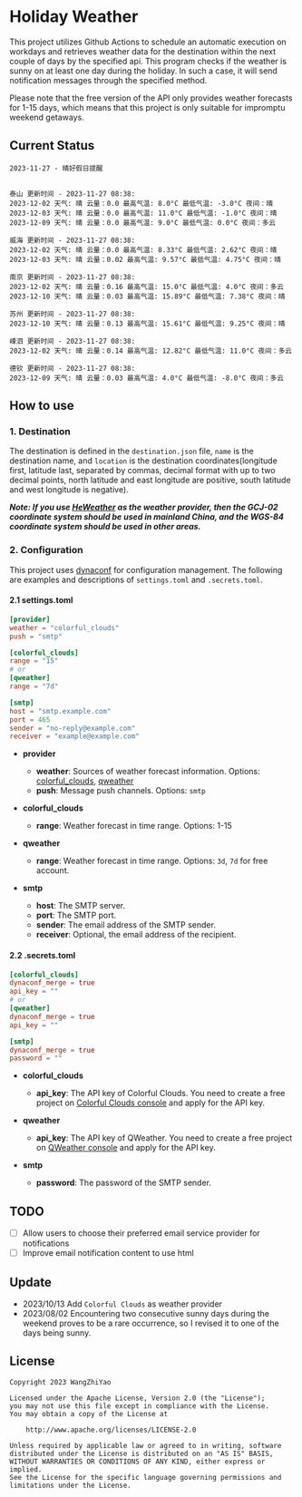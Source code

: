 # Holiday Weather

This project utilizes Github Actions to schedule an automatic execution on workdays and retrieves weather data for the destination within the next couple of days by the  specified api.
This program checks if the weather is sunny on at least one day during the holiday. In such a case, it will send notification messages through the specified method.

Please note that the free version of the API only provides weather forecasts for 1-15 days, which means that this project is only suitable for impromptu weekend getaways.

## Current Status

```
2023-11-27 - 晴好假日提醒


泰山 更新时间 - 2023-11-27 08:38:
2023-12-02 天气: 晴 云量：0.0 最高气温: 8.0°C 最低气温: -3.0°C 夜间：晴
2023-12-03 天气: 晴 云量：0.0 最高气温: 11.0°C 最低气温: -1.0°C 夜间：晴
2023-12-09 天气: 晴 云量：0.0 最高气温: 9.0°C 最低气温: 0.0°C 夜间：多云

威海 更新时间 - 2023-11-27 08:38:
2023-12-02 天气: 晴 云量：0.0 最高气温: 8.33°C 最低气温: 2.62°C 夜间：晴
2023-12-03 天气: 晴 云量：0.02 最高气温: 9.57°C 最低气温: 4.75°C 夜间：晴

南京 更新时间 - 2023-11-27 08:38:
2023-12-02 天气: 晴 云量：0.16 最高气温: 15.0°C 最低气温: 4.0°C 夜间：多云
2023-12-10 天气: 晴 云量：0.03 最高气温: 15.89°C 最低气温: 7.38°C 夜间：晴

苏州 更新时间 - 2023-11-27 08:38:
2023-12-10 天气: 晴 云量：0.13 最高气温: 15.61°C 最低气温: 9.25°C 夜间：晴

嵊泗 更新时间 - 2023-11-27 08:38:
2023-12-02 天气: 晴 云量：0.14 最高气温: 12.82°C 最低气温: 11.0°C 夜间：多云

德钦 更新时间 - 2023-11-27 08:38:
2023-12-09 天气: 晴 云量：0.03 最高气温: 4.0°C 最低气温: -8.0°C 夜间：多云

```

## How to use

### 1. Destination

The destination is defined in the `destination.json` file, `name` is the destination name, and `location` is the destination coordinates(longitude first, latitude last, separated by commas, decimal format with up to two decimal points, north latitude and east longitude are positive, south latitude and west longitude is negative).

***Note: If you use [HeWeather](https://dev.qweather.com/docs/) as the weather provider, then the GCJ-02 coordinate system should be used in mainland China, and the WGS-84 coordinate system should be used in other areas.***

### 2. Configuration

This project uses [dynaconf](https://github.com/dynaconf/dynaconf) for configuration management. The following are examples and descriptions of `settings.toml`  and `.secrets.toml`.

#### 2.1 settings.toml

```toml
[provider]
weather = "colorful_clouds"
push = "smtp"

[colorful_clouds]
range = "15"
# or
[qweather]
range = "7d"

[smtp]
host = "smtp.example.com"
port = 465
sender = "no-reply@example.com"
receiver = "example@example.com"
```
- **provider**
  - **weather**: Sources of weather forecast information. Options: [colorful_clouds](https://docs.caiyunapp.com/docs/daily), [qweather](https://dev.qweather.com/docs/api/weather/weather-daily-forecast/)
  - **push**: Message push channels. Options: `smtp`

- **colorful_clouds**
  - **range**:  Weather forecast in time range. Options: 1-15

- **qweather**
  - **range**: Weather forecast in time range. Options: `3d`, `7d` for free account.

- **smtp**
  - **host**: The SMTP server.
  - **port**: The SMTP port.
  - **sender**: The email address of the SMTP sender.
  - **receiver**: Optional, the email address of the recipient.

#### 2.2 .secrets.toml

```toml
[colorful_clouds]
dynaconf_merge = true
api_key = ""
# or
[qweather]
dynaconf_merge = true
api_key = ""

[smtp]
dynaconf_merge = true
password = ""
```

- **colorful_clouds**
  - **api_key**:  The API key of Colorful Clouds. You need to create a free project on [Colorful Clouds console](https://platform.caiyunapp.com/dashboard/index) and apply for the API key.

- **qweather**
  - **api_key**: The API key of QWeather. You need to create a free project on [QWeather console](https://console.qweather.com/#/console) and apply for the API key.

- **smtp**
  - **password**: The password of the SMTP sender.


## TODO

- [ ] Allow users to choose their preferred email service provider for notifications
- [ ] Improve email notification content to use html

## Update
- 2023/10/13 Add `Colorful Clouds` as weather provider 
- 2023/08/02 Encountering two consecutive sunny days during the weekend proves to be a rare occurrence, so I revised it to one of the days being sunny.

## License

    Copyright 2023 WangZhiYao
    
    Licensed under the Apache License, Version 2.0 (the "License");
    you may not use this file except in compliance with the License.
    You may obtain a copy of the License at
    
        http://www.apache.org/licenses/LICENSE-2.0
    
    Unless required by applicable law or agreed to in writing, software
    distributed under the License is distributed on an "AS IS" BASIS,
    WITHOUT WARRANTIES OR CONDITIONS OF ANY KIND, either express or implied.
    See the License for the specific language governing permissions and
    limitations under the License.
